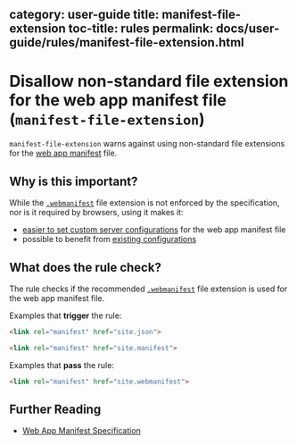 category: user-guide
title: manifest-file-extension
toc-title: rules
permalink: docs/user-guide/rules/manifest-file-extension.html
---
# Disallow non-standard file extension for the web app manifest file (`manifest-file-extension`)

`manifest-file-extension` warns against using non-standard file
extensions for the [web app manifest](https://www.w3.org/TR/appmanifest)
file.


## Why is this important?

While the [`.webmanifest`](https://w3c.github.io/manifest/#media-type-registration)
file extension is not enforced by the specification, nor is it required
by browsers, using it makes it:

  * [easier to set custom server configurations](https://github.com/w3c/manifest/issues/346)
    for the web app manifest file
  * possible to benefit from [existing
    configurations](https://github.com/jshttp/mime-db/blob/67a4d013c31e73c47b5d975062f0088aea6cd5cd/src/custom-types.json#L85-L92)


## What does the rule check?

The rule checks if the recommended
[`.webmanifest`](https://w3c.github.io/manifest/#media-type-registration)
file extension is used for the web app manifest file.

Examples that **trigger** the rule:

```html
<link rel="manifest" href="site.json">
```

```html
<link rel="manifest" href="site.manifest">
```

Examples that **pass** the rule:

```html
<link rel="manifest" href="site.webmanifest">
```


## Further Reading

* [Web App Manifest Specification](https://www.w3.org/TR/appmanifest)
